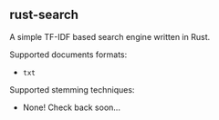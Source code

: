 ## rust-search


A simple TF-IDF based search engine written in Rust. 

Supported documents formats:
- `txt`

Supported stemming techniques: 
- None! Check back soon...